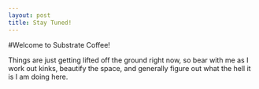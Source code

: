```yaml
---
layout: post
title: Stay Tuned!
---
```


#Welcome to Substrate Coffee!

Things are just getting lifted off the ground right now, so bear with me as I work out kinks, beautify the space, and generally figure out what the hell it is I am doing here.


